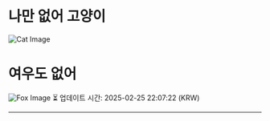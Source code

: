 
# 나만 없어 고양이

![Cat Image](https://cdn2.thecatapi.com/images/2fl.jpg)

# 여우도 없어
![Fox Image](https://randomfox.ca/images/119.jpg)
⏳ 업데이트 시간: 2025-02-25 22:07:22 (KRW)

---
